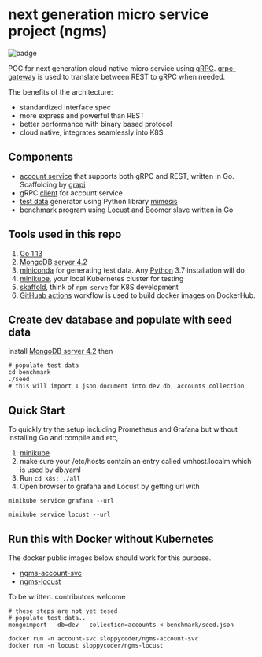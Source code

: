 # next generation micro service project (ngms)

![badge](https://github.com/sloppycoder/ngms/workflows/publish%20docker%20images/badge.svg)

POC for next generation cloud native micro service using [gRPC](https://grpc.io). [grpc-gateway](https://grpc-ecosystem.github.io/grpc-gateway/) is used to translate between REST to gRPC when needed.

The benefits of the architecture:

* standardized interface spec
* more express and powerful than REST
* better performance with binary based protocol
* cloud native, integrates seamlessly into K8S

## Components
* [account service](./accounts) that supports both gRPC and REST, written in Go. Scaffolding by [grapi](https://github.com/izumin5210/grapi)
* gRPC [client](./clients/README.md) for account service
* [test data](./testdata/README.md) generator using Python library [mimesis](https://github.com/lk-geimfari/mimesis) 
* [benchmark](./benchmark/README.md) program using [Locust](http://locust.io) and [Boomer](https://github.com/myzhan/boomer) slave written in Go


## Tools used in this repo
1. [Go 1.13](https://golang.org/dl/)
2. [MongoDB server 4.2](https://www.mongodb.com/download-center/community)
3. [miniconda](https://docs.conda.io/en/latest/miniconda.html) for generating test data. Any [Python](https://www.python.org/downloads/) 3.7 installation will do
4. [minikube](https://kubernetes.io/docs/setup/learning-environment/minikube/), your local Kubernetes cluster for testing
5. [skaffold](https://skaffold.dev/), think of ```npm serve``` for K8S development
6. [GitHuab actions](https://github.com/features/actions) workflow is used to build docker images on DockerHub.

## Create dev database and populate with seed data
Install [MongoDB server 4.2](https://www.mongodb.com/download-center/community) then 

```
# populate test data 
cd benchmark
./seed
# this will import 1 json document into dev db, accounts collection
```

## Quick Start
To quickly try the setup including Prometheus and Grafana but without installing Go and compile and etc,

1. [minikube](https://kubernetes.io/docs/setup/learning-environment/minikube/)
2. make sure your /etc/hosts contain an entry called vmhost.localm which is used by db.yaml
3. Run ```cd k8s; ./all```
4. Open browser to grafana and Locust by getting url with
```
minikube service grafana --url

minikube service locust --url

``` 

## Run this with Docker without Kubernetes
The docker public images below should work for this purpose.

* [ngms-account-svc](https://cloud.docker.com/u/sloppycoder/repository/docker/sloppycoder/ngms-account-svc) 
* [ngms-locust](https://cloud.docker.com/u/sloppycoder/repository/docker/sloppycoder/ngms-locust) 

To be written. contributors welcome

```
# these steps are not yet tesed
# populate test data.. 
mongoimport --db=dev --collection=accounts < benchmark/seed.json

docker run -n account-svc sloppycoder/ngms-account-svc
docker run -n locust sloppycoder/ngms-locust

```